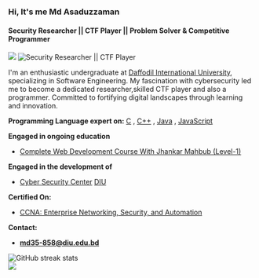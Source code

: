 ### Hi, It's me Md Asaduzzaman
#### Security Researcher || CTF Player || Problem Solver & Competitive Programmer
[![](https://visitcount.itsvg.in/api?id=MoAsaduzzaman&icon=0&color=0)](https://visitcount.itsvg.in)
![Security Researcher || CTF Player](https://github.com/CrazyChickenDev/CrazyChickenDev/raw/master/assets/source.gif)

I'm an enthusiastic undergraduate at [Daffodil International University](https://daffodilvarsity.edu.bd/), specializing in Software Engineering. My fascination with cybersecurity led me to become a dedicated researcher,skilled CTF player and also a programmer. Committed to fortifying digital landscapes through learning and innovation.

<b>Programming Language expert on:</b> [C](https://en.wikipedia.org/wiki/C_(programming_language)) , [C++](https://en.wikipedia.org/wiki/C%2B%2B) , [Java](https://en.wikipedia.org/wiki/Java_(programming_language)) , [JavaScript](https://en.wikipedia.org/wiki/JavaScript)

<b>Engaged in ongoing education</b>
- [Complete Web Development Course With Jhankar Mahbub (Level-1)](https://web.programming-hero.com/course-details)

<b>Engaged in the development of</b>
- [Cyber Security Center](https://www.facebook.com/CSCDIU) [DIU](https://daffodilvarsity.edu.bd/) 

<b>Certified On:</b> 
- [CCNA: Enterprise Networking, Security, and Automation](https://www.credly.com/badges/2dc16aa7-2ac4-4ce5-8399-354b3e3eeb95)

<b>Contact:</b>
- <b>md35-858@diu.edu.bd</b>

![GitHub streak stats](https://streak-stats.demolab.com/?user=MoAsaduzzaman)  
![](https://github-readme-stats.vercel.app/api/top-langs/?username=MoAsaduzzaman&theme=default&hide_border=false&include_all_commits=false&count_private=false&layout=compact)











